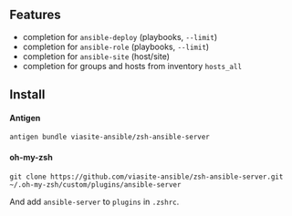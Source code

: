 ## Features
- completion for `ansible-deploy` (playbooks, `--limit`)
- completion for `ansible-role` (playbooks, `--limit`)
- completion for `ansible-site` (host/site)
- completion for groups and hosts from inventory `hosts_all`



## Install

#### Antigen
```
antigen bundle viasite-ansible/zsh-ansible-server
```

#### oh-my-zsh
```
git clone https://github.com/viasite-ansible/zsh-ansible-server.git ~/.oh-my-zsh/custom/plugins/ansible-server
```
And add `ansible-server` to `plugins` in `.zshrc`.
